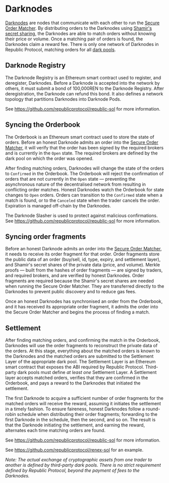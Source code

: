 # Darknodes

[Darknodes](./01-darknodes.md) are nodes that communicate with each other to run the [Secure Order Matcher](./03-secure-order-matcher.md). By distributing orders to the Darknodes using [Shamir's secret sharing](https://en.wikipedia.org/wiki/Shamir%27s_Secret_Sharing), the Darknodes are able to match orders without knowing their price or volume. Once a matching pair of orders is found, the Darknodes claim a reward fee. There is only one network of Darknodes in Republic Protocol, matching orders for all [dark pools](./02-third-party-dark-pools.md).

## Darknode Registry

The Darknode Registry is an Ethereum smart contract used to register, and deregister, Darknodes. Before a Darknode is accepted into the network by others, it must submit a bond of 100,000REN to the Darknode Registry. After deregistration, the Darknode can refund this bond. It also defines a network topology that partitions Darknodes into Darknode Pods.

See https://github.com/republicprotocol/republic-sol for more information.

## Syncing the Orderbook

The Orderbook is an Ethereum smart contract used to store the state of orders. Before an honest Darknode admits an order into the [Secure Order Matcher](./03-secure-order-matcher.md), it will verify that the order has been signed by the required brokers and is currently in the `Open` state. The required brokers are defined by the dark pool on which the order was opened.

After finding matching orders, Darknodes will change the state of the orders to `Confirmed` in the Orderbook. The Orderbook will reject the confirmation of orders that are not currently in the `Open` state — preventing the asynchronous nature of the decentralised network from resulting in conflicting order matches. Honest Darknodes watch the Orderbook for state changes to `Open` orders. Orders can transition to the `Confirmed` state when a match is found, or to the `Canceled` state when the trader cancels the order. Expiration is managed off-chain by the Darknodes.

The Darknode Slasher is used to protect against malicious confirmations. See https://github.com/republicprotocol/republic-sol for more information.

## Syncing order fragments

Before an honest Darknode admits an order into the [Secure Order Matcher](./03-secure-order-matcher.md), it needs to receive its order fragment for that order. Order fragments store the public data of an order (buy/sell, id, type, expiry, and settlement layer), and Shamir's secret shares of the private data (price, and volume). Merkle proofs — built from the hashes of order fragments — are signed by traders, and required brokers, and are verified by honest Darknodes. Order fragments are required because the Shamir's secret shares are needed when running the Secure Order Matcher. They are transferred directly to the Darknodes to prevent public discovery and to reduce gas fees.

Once an honest Darknodes has synchronised an order from the Orderbook, and it has received its appropriate order fragment, it admits the order into the Secure Order Matcher and begins the process of finding a match.

## Settlement

After finding matching orders, and confirming the match in the Orderbook, Darknodes will use the order fragments to reconstruct the private data of the orders. At this stage, everything about the matched orders is known to the Darknodes and the matched orders are submitted to the Settlement Layer of the appropriate dark pool. The Settlement Layer is an Ethereum smart contract that exposes the ABI required by Republic Protocol. Third-party dark pools must define *at least one* Settlement Layer. A Settlement layer accepts matched orders, verifies that they are confirmed in the Orderbook, and pays a reward to the Darknodes that initiated the settlement.

The first Darknode to acquire a sufficient number of order fragments for the matched orders will receive the reward, assuming it initiates the settlement in a timely fashion. To ensure faireness, honest Darknodes follow a round-robin schedule when distributing their order fragments; forwarding to the first Darknode in the schedule, then the second, and so on. The result is that the Darknode initiating the settlement, and earning the reward, alternates each time matching orders are found.

See https://github.com/republicprotocol/republic-sol for more information.

See https://github.com/republicprotocol/renex-sol for an example.

*Note: The actual exchange of cryptographic assets from one trader to another is defined by third-party dark pools. There is no strict requirement defined by Republic Protocol, beyond the payment of fees to the Darknodes.*